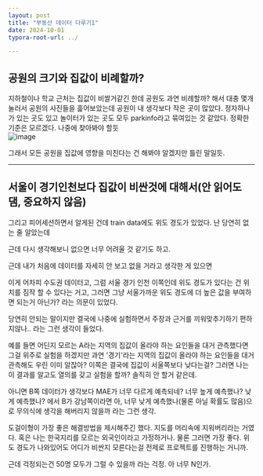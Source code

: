```yaml
---
layout: post
title: "부동산 데이터 다루기1"
date: 2024-10-01
typora-root-url: ../

---
```


## 공원의 크기와 집값이 비례할까?

지하철이나 학교 근처는 집값이 비쌀거같긴 한데 공원도 과연 비례할까? 해서 대충 몇개 눌러서 공원의 사진들을 흝어보았는데 공원이 내 생각보다 작은 곳이 많았다. 정자하나가 있는 곳도 있고 놀이터가 있는 곳도 모두 parkinfo라고 묶여있는 것 같았다. 정확한 기준은 모르겠다. 나중에 찾아봐야 할듯  
![image](https://github.com/user-attachments/assets/05df202e-0bac-464f-b561-18c819d8ddac)

그래서 모든 공원을 집값에 영향을 미친다는 건 해봐야 알겠지만 틀린 말일듯.

----

## 서울이 경기인천보다 집값이 비싼것에 대해서(안 읽어도 댐, 중요하지 않음)

그리고 피어세션하면서 알게된 건데 train data에도 위도 경도가 있었다. 난 당연히 없는 줄 알았는데

근데 다시 생각해보니 없으면 너무 어려울 것 같기도 하고.

근데 내가 처음에 데이터를 자세히 안 보고 없을 거라고 생각한 게 있으면 

이게 어차피 수도권 데이터고, 그럼 서울 경기 인천 이쪽인데 위도 경도가 있다는 건 위치를 짐작 할 수 있다는 거고, 그러면 그냥 서울가까운 위도 경도에 더 높은 값을 부여하면 되는거 아닌가? 라는 의문이 있었다. 

당연히 안되는 말이지만 결국에 나중에 실험하면서 주장과 근거를 끼워맞추기하기 편하지않나.. 라는 그런 생각이 들었다.

예를 들면 어딘지 모르는 A라는 지역의 집값이 올라야 하는 요인들을 대거 관측했다면 그걸 위주로 실험을 하겠지만 과연 '경기'라는 지역의 집값이 올라야 하는 요인들을 대거 관측해도 우린 이미 알잖아? 이쪽은 결국에 집값이 서울쪽보다 낮다는걸? 그러면 나는 이 결과를 알고도 열의를 갖고 실험을 할까? 솔직히 안 할거 같은데.

아니면 B쪽 데이터가 생각보다 MAE가 너무 다르게 예측되네? 너무 높게 예측했나? 낮게 예측했나? 에서 B가 강남쪽이라면 아, 너무 낮게 예측했나(물론 아닐 확률도 많음)으로 무의식에 생각을 해버리지 않을까 라는 그런 생각.

도걸이형이 가장 좋은 해결방법을 제시해주긴 했다. 지도를 머리속에 지워버리라는 거였다. 혹은 나는 한국지리를 모르는 외국인이라고 가정하거나. 물론 그러면 가장 좋다. 위도 경도가 나와있어도 어디가 비싼지 모른다는걸 전제로 프로젝트를 진행하는 거니까.

근데 걱정되는건 50명 모두가 그럴 수 있을까 라는 걱정. 아 너무 N인가. 



